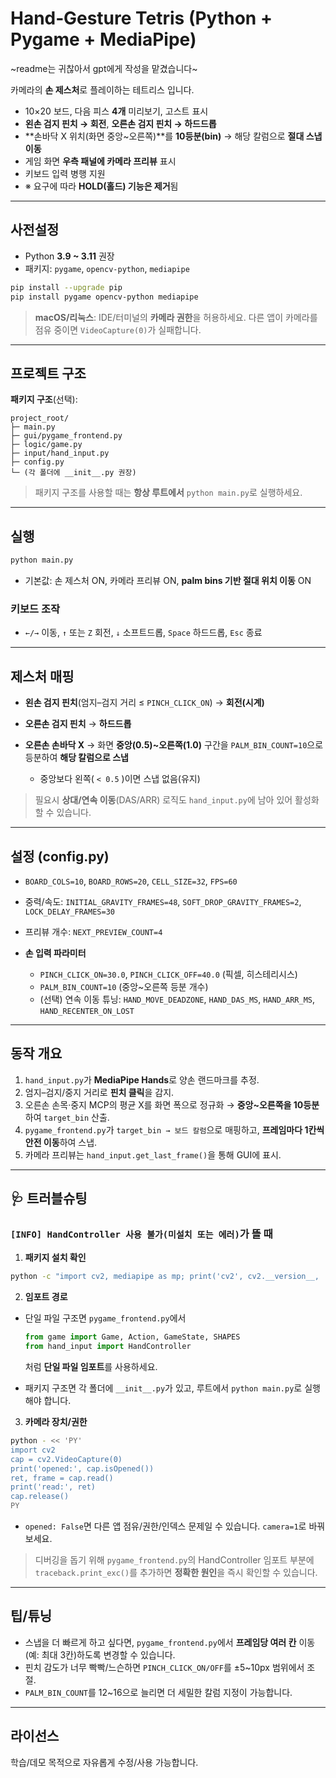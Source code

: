 # Hand‑Gesture Tetris (Python + Pygame + MediaPipe)

~readme는 귀찮아서 gpt에게 작성을 맡겼습니다~

카메라의 **손 제스처**로 플레이하는 테트리스 입니다.

* 10×20 보드, 다음 피스 **4개** 미리보기, 고스트 표시
* **왼손 검지 핀치 → 회전**, **오른손 검지 핀치 → 하드드롭**
* **손바닥 X 위치(화면 중앙~오른쪽)**를 **10등분(bin)** → 해당 칼럼으로 **절대 스냅 이동**
* 게임 화면 **우측 패널에 카메라 프리뷰** 표시
* 키보드 입력 병행 지원
* ※ 요구에 따라 **HOLD(홀드) 기능은 제거**됨

---

## 사전설정

* Python **3.9 ~ 3.11** 권장
* 패키지: `pygame`, `opencv-python`, `mediapipe`

```bash
pip install --upgrade pip
pip install pygame opencv-python mediapipe
```

> **macOS/리눅스**: IDE/터미널의 **카메라 권한**을 허용하세요. 다른 앱이 카메라를 점유 중이면 `VideoCapture(0)`가 실패합니다.

---

## 프로젝트 구조

**패키지 구조**(선택):

```
project_root/
├─ main.py
├─ gui/pygame_frontend.py
├─ logic/game.py
├─ input/hand_input.py
├─ config.py
└─ (각 폴더에 __init__.py 권장)
```

> 패키지 구조를 사용할 때는 **항상 루트에서** `python main.py`로 실행하세요.

---

## 실행

```bash
python main.py
```

* 기본값: 손 제스처 ON, 카메라 프리뷰 ON, **palm bins 기반 절대 위치 이동** ON

### 키보드 조작

* `←/→` 이동, `↑` 또는 `Z` 회전, `↓` 소프트드롭, `Space` 하드드롭, `Esc` 종료

---

## 제스처 매핑

* **왼손 검지 핀치**(엄지–검지 거리 ≤ `PINCH_CLICK_ON`) → **회전(시계)**
* **오른손 검지 핀치** → **하드드롭**
* **오른손 손바닥 X** → 화면 **중앙(0.5)~오른쪽(1.0)** 구간을 `PALM_BIN_COUNT=10`으로 등분하여 **해당 칼럼으로 스냅**

  * 중앙보다 왼쪽( `< 0.5` )이면 스냅 없음(유지)

> 필요시 **상대/연속 이동**(DAS/ARR) 로직도 `hand_input.py`에 남아 있어 활성화할 수 있습니다.

---

## 설정 (config.py)

* `BOARD_COLS=10`, `BOARD_ROWS=20`, `CELL_SIZE=32`, `FPS=60`
* 중력/속도: `INITIAL_GRAVITY_FRAMES=48`, `SOFT_DROP_GRAVITY_FRAMES=2`, `LOCK_DELAY_FRAMES=30`
* 프리뷰 개수: `NEXT_PREVIEW_COUNT=4`
* **손 입력 파라미터**

  * `PINCH_CLICK_ON=30.0`, `PINCH_CLICK_OFF=40.0` (픽셀, 히스테리시스)
  * `PALM_BIN_COUNT=10` (중앙~오른쪽 등분 개수)
  * (선택) 연속 이동 튜닝: `HAND_MOVE_DEADZONE`, `HAND_DAS_MS`, `HAND_ARR_MS`, `HAND_RECENTER_ON_LOST`

---

## 동작 개요

1. `hand_input.py`가 **MediaPipe Hands**로 양손 랜드마크를 추정.
2. 엄지–검지/중지 거리로 **핀치 클릭**을 감지.
3. 오른손 손목·중지 MCP의 평균 X를 화면 폭으로 정규화 → **중앙~오른쪽을 10등분**하여 `target_bin` 산출.
4. `pygame_frontend.py`가 `target_bin → 보드 칼럼`으로 매핑하고, **프레임마다 1칸씩 안전 이동**하여 스냅.
5. 카메라 프리뷰는 `hand_input.get_last_frame()`을 통해 GUI에 표시.

---

## 🩺 트러블슈팅

### `[INFO] HandController 사용 불가(미설치 또는 에러)`가 뜰 때

1. **패키지 설치 확인**

```bash
python -c "import cv2, mediapipe as mp; print('cv2', cv2.__version__, '| mp', mp.__version__)"
```

2. **임포트 경로**

* 단일 파일 구조면 `pygame_frontend.py`에서

  ```python
  from game import Game, Action, GameState, SHAPES
  from hand_input import HandController
  ```

  처럼 **단일 파일 임포트**를 사용하세요.
* 패키지 구조면 각 폴더에 `__init__.py`가 있고, 루트에서 `python main.py`로 실행해야 합니다.

3. **카메라 장치/권한**

```bash
python - << 'PY'
import cv2
cap = cv2.VideoCapture(0)
print('opened:', cap.isOpened())
ret, frame = cap.read()
print('read:', ret)
cap.release()
PY
```

* `opened: False`면 다른 앱 점유/권한/인덱스 문제일 수 있습니다. `camera=1`로 바꿔보세요.

> 디버깅을 돕기 위해 `pygame_frontend.py`의 HandController 임포트 부분에 `traceback.print_exc()`를 추가하면 **정확한 원인**을 즉시 확인할 수 있습니다.

---

## 팁/튜닝

* 스냅을 더 빠르게 하고 싶다면, `pygame_frontend.py`에서 **프레임당 여러 칸** 이동(예: 최대 3칸)하도록 변경할 수 있습니다.
* 핀치 감도가 너무 빡빡/느슨하면 `PINCH_CLICK_ON/OFF`를 ±5~10px 범위에서 조절.
* `PALM_BIN_COUNT`를 12~16으로 늘리면 더 세밀한 칼럼 지정이 가능합니다.

---

## 라이선스

학습/데모 목적으로 자유롭게 수정/사용 가능합니다.
